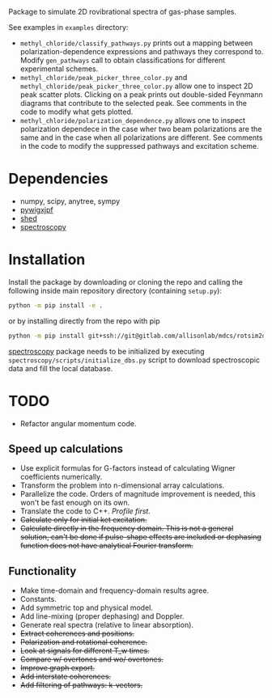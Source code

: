Package to simulate 2D rovibrational spectra of gas-phase samples.

See examples in `examples` directory:
- `methyl_chloride/classify_pathways.py` prints out a mapping between
  polarization-dependence expressions and pathways they correspond to. Modify
  `gen_pathways` call to obtain classifications for different experimental
  schemes.
- `methyl_chloride/peak_picker_three_color.py` and
  `methyl_chloride/peak_picker_three_color.py` allow one to inspect 2D peak
  scatter plots. Clicking on a peak prints out double-sided Feynmann diagrams
  that contribute to the selected peak. See comments in the code to modify what
  gets plotted.
- `methyl_chloride/polarization_dependence.py` allows one to inspect
  polarization dependece in the case wher two beam polarizations are the same
  and in the case when all polarizations are different. See comments in the code
  to modify the suppressed pathways and excitation scheme.

# Dependencies
- numpy, scipy, anytree, sympy
- [pywigxjpf](https://gitlab.com/allisonlab/mdcs/pywigxjpf)
- [shed](https://gitlab.com/allisonlab/mdcs/shed)
- [spectroscopy](https://gitlab.com/allisonlab/mdcs/spectroscopy)

# Installation
Install the package by downloading or cloning the repo and calling the following inside main repository directory (containing `setup.py`):

``` sh
python -m pip install -e .
```

or by installing directly from the repo with pip

``` sh
python -m pip install git+ssh://git@gitlab.com/allisonlab/mdcs/rotsim2d.git@symmetrictop
```

[spectroscopy](https://gitlab.com/allisonlab/mdcs/spectroscopy) package needs to
be initialized by executing `spectroscopy/scripts/initialize_dbs.py` script to
download spectroscopic data and fill the local database.

# TODO
+ Refactor angular momentum code.

## Speed up calculations
+ Use explicit formulas for G-factors instead of calculating Wigner coefficients numerically.
+ Transform the problem into n-dimensional array calculations.
+ Parallelize the code. Orders of magnitude improvement is needed, this won't be fast enough on its own.
+ Translate the code to C++. *Profile first.*
+ ~~Calculate only for initial ket excitation.~~
+ ~~Calculate directly in the frequency domain. This is not a general solution, can't be done if pulse-shape effects are included or dephasing function does not have analytical Fourier transform.~~

## Functionality

+ Make time-domain and frequency-domain results agree.
+ Constants.
+ Add symmetric top and physical model.
+ Add line-mixing (proper dephasing) and Doppler.
+ Generate real spectra (relative to linear absorption).
+ ~~Extract coherences and positions.~~
+ ~~Polarization and rotational coherence.~~
+ ~~Look at signals for different T_w times.~~ 
+ ~~Compare w/ overtones and wo/ overtones.~~
+ ~~Improve graph export.~~
+ ~~Add interstate coherences.~~
+ ~~Add filtering of pathways: k-vectors.~~
